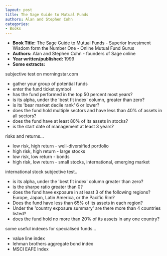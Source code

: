 ```yaml
---
layout: post
title: The Sage Guide to Mutual Funds
authors: Alan and Stephen Cohn
categories:
- Books
---
```



- **Book Title:** The Sage Guide to Mutual Funds - Superior Investment Wisdom form the Number One - Online Mutual Fund Gurus
- **Authors:** Alan and Stephen Cohn - founders of Sage online
- **Year written/published:** 1999
- **Some extracts:**

subjective test on morningstar.com

- gather your group of potential funds
- enter the fund ticket symbol
- has the fund performed in the top 50 percent most years?
- is its alpha, under the 'best fit index' column, greater than zero?
- is its 'bear market decile rank' 6 or lower?
- does the fund hold multiple sectors and have less than 40% of assets in all sectors?
- does the fund have at least 80% of its assets in stocks?
- is the start date of management at least 3 years?

risks and returns...

- low risk, high return - well-diversified portfolio
- high risk, high return - large stocks
- low risk, low return - bonds
- high risk, low return - small stocks, international, emerging market

international stock subjective test..

- is its alpha, under the 'best fit index' column greater than zero?
- is the sharpe ratio greater than 0?
- does the fund have exposure in at least 3 of the following regions? Europe, Japan, Latin America, or the Pacific Rim?
- Does the fund have less than 65% of its assets in each region?
- Under the 'country exposure summary' are there more than 4 countries listed?
- does the fund hold no more than 20% of its assets in any one country?

some useful indexes for specialised funds...

- value line index
- lehman brothers aggregate bond index
- MSCI EAFE Index
